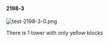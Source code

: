 #### 2198-3
![test-2198-3-0.png](https://github.com/lil-lab/nlvr/raw/master/nlvr/test/images/1/test-2198-3-0.png "test-2198-3-0.png")

There is 1 tower with only yellow blocks